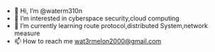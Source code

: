 - 👋 Hi, I’m @waterm310n
- 👀 I’m interested in cyberspace security,cloud computing
- 🌱 I’m currently learning route protocol,distributed System,network measure
- 📫 How to reach me wat3rmelon2000@gmail.com
